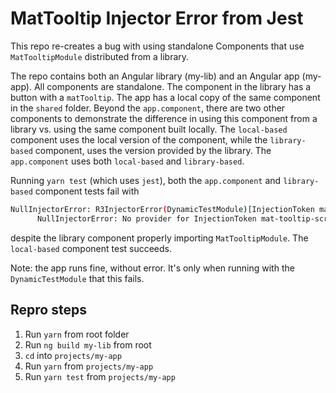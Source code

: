 # MatTooltip Injector Error from Jest
This repo re-creates a bug with using standalone Components that use `MatTooltipModule` distributed from a library.

The repo contains both an Angular library (my-lib) and an Angular app (my-app).  All components are standalone.  The component in the library has a button with a `matTooltip`.
The app has a local copy of the same component in the `shared` folder.  Beyond the `app.component`, there are two other components to demonstrate the difference in using 
this component from a library vs. using the same component built locally.  The `local-based` component uses the local version of the component, while the `library-based`
component, uses the version provided by the library.  The `app.component` uses both `local-based` and `library-based`. 

Running `yarn test` (which uses `jest`), both the `app.component` and `library-based` component tests fail with 
```bash
NullInjectorError: R3InjectorError(DynamicTestModule)[InjectionToken mat-tooltip-scroll-strategy -> InjectionToken mat-tooltip-scroll-strategy]:
      NullInjectorError: No provider for InjectionToken mat-tooltip-scroll-strategy!
```
despite the library component properly importing `MatTooltipModule`.  The `local-based` component test succeeds.

Note: the app runs fine, without error.  It's only when running with the `DynamicTestModule` that this fails.

## Repro steps
1. Run `yarn` from root folder
1. Run `ng build my-lib` from root
1. `cd` into `projects/my-app`
1. Run `yarn` from `projects/my-app`
1. Run `yarn test` from `projects/my-app`

